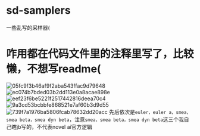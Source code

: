 # sd-samplers
一些乱写的采样器(

# 咋用都在代码文件里的注释里写了，比较懒，不想写readme(
![05fc9f3b46af9f2aba543ffac9d79648](https://github.com/user-attachments/assets/d9490d19-f423-4bd6-92c8-95a41c843707)
![ec074b7bded03b2dd113e0a8acae898e](https://github.com/user-attachments/assets/24a45098-0fa2-452c-9a32-c70760fd24d2)
![eef23f6be5221f2517442816deea70c4](https://github.com/user-attachments/assets/e4be836e-1cae-4381-8a37-0ce62591e252)
![9a3cd53bcbbfe868521e7af60b3d9d55](https://github.com/user-attachments/assets/582d26fe-3251-4a94-bb9b-efb604b692af)
![739f7a1976ba5806fcab78632dd20acc](https://github.com/user-attachments/assets/a67788ff-f790-4337-9472-de9993152686)
先后依次是`euler，euler a，smea，smea beta，smea dyn beta`，注意`smea，smea beta，smea dyn beta`这三个我自己瞎jb写的，不代表novel ai官方逻辑
